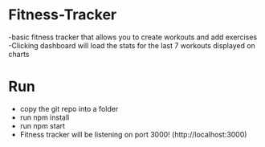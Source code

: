 # Fitness-Tracker

-basic fitness tracker that allows you to create workouts and add exercises
-Clicking dashboard will load the stats for the last 7 workouts displayed on charts

# Run
- copy the git repo into a folder 
- run npm install 
- run npm start 
- Fitness tracker will be listening on port 3000! (http://localhost:3000)
